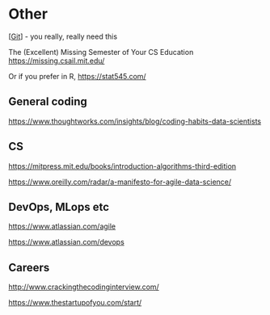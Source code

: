 # Other

[[Git]] - you really, really need this

The (Excellent) Missing Semester of Your CS Education https://missing.csail.mit.edu/

Or if you prefer in R,  <https://stat545.com/>

## General coding

https://www.thoughtworks.com/insights/blog/coding-habits-data-scientists

## CS

<https://mitpress.mit.edu/books/introduction-algorithms-third-edition>

<https://www.oreilly.com/radar/a-manifesto-for-agile-data-science/>

## DevOps, MLops etc

<https://www.atlassian.com/agile>

<https://www.atlassian.com/devops>

## Careers

<http://www.crackingthecodinginterview.com/>

<https://www.thestartupofyou.com/start/>

[//begin]: # "Autogenerated link references for markdown compatibility"
[Git]: Git "Git"
[//end]: # "Autogenerated link references"
